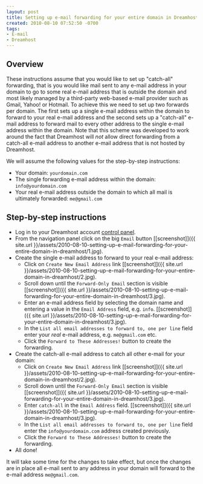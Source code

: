 ```yaml
---
layout: post
title: Setting up e-mail forwarding for your entire domain in Dreamhost
created: 2010-08-10 07:52:50 -0700
tags:
- E-mail
- Dreamhost
---
```

## Overview

These instructions assume that you would like to set up "catch-all" forwarding,
that is you would like mail sent to any e-mail address in your domain to go to
some real e-mail address that is outside the domain and most likely managed by a
third-party web-based e-mail provider such as Gmail, Yahoo! or Hotmail. To
achieve this we need to set up two forwards per domain. The first sets up a
single e-mail address within the domain to forward to your real e-mail address
and the second sets up a "catch-all" e-mail address to forward mail to every
other address to the single e-mail address within the domain. Note that this
scheme was developed to work around the fact that Dreamhost will _not_ allow
direct forwarding from a catch-all e-mail address to another e-mail address that
is not hosted by Dreamhost.

We will assume the following values for the step-by-step instructions:

* Your domain: `yourdomain.com`
* The single forwarding e-mail address within the domain: `info@yourdomain.com`
* Your real e-mail address outside the domain to which all mail is ultimately
forwarded: `me@gmail.com`

## Step-by-step instructions

* Log in to your Dreamhost account [control
panel](https://panel.dreamhost.com/).
* From the navigation panel click on the big `Email` button
[[screenshot]]({{ site.url }}/assets/2010-08-10-setting-up-e-mail-forwarding-for-your-entire-domain-in-dreamhost/1.jpg).
* Create the single e-mail address to forward to your real e-mail address:
  * Click on `Create New Email Address` link
[[screenshot]]({{ site.url }}/assets/2010-08-10-setting-up-e-mail-forwarding-for-your-entire-domain-in-dreamhost/2.jpg).
  * Scroll down until the `Forward-Only Email` section is visible
[[screenshot]]({{ site.url }}/assets/2010-08-10-setting-up-e-mail-forwarding-for-your-entire-domain-in-dreamhost/3.jpg).
  * Enter an e-mail address field by selecting the domain name and entering a
value in the `Email Address` field, e.g. `info`.
[[screenshot]]({{ site.url }}/assets/2010-08-10-setting-up-e-mail-forwarding-for-your-entire-domain-in-dreamhost/3.jpg).
  * In the `List all email addresses to forward to, one per line` field enter
your _real_ e-mail address, e.g. `me@gmail.com` etc.
  * Click the `Forward to These Addresses!` button to create the forwarding.
* Create the catch-all e-mail address to catch all other e-mail for your domain:
  * Click on `Create New Email Address` link
[[screenshot]]({{ site.url }}/assets/2010-08-10-setting-up-e-mail-forwarding-for-your-entire-domain-in-dreamhost/2.jpg).
  * Scroll down until the `Forward-Only Email` section is visible
[[screenshot]]({{ site.url }}/assets/2010-08-10-setting-up-e-mail-forwarding-for-your-entire-domain-in-dreamhost/3.jpg).
  * Enter `catch-all` in the `Email Address` field.
[[screenshot]]({{ site.url }}/assets/2010-08-10-setting-up-e-mail-forwarding-for-your-entire-domain-in-dreamhost/3.jpg).
  * In the `List all email addresses to forward to, one per line` field enter
the `info@yourdomain.com` address created previously.
  * Click the `Forward to These Addresses!` button to create the forwarding.
* All done!

It will take some time for the changes to take effect, but once the changes are
in place all e-mail sent to any address in your domain will forward to the
e-mail address `me@gmail.com`.
